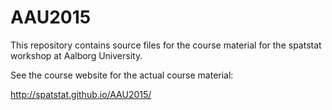 # AAU2015

This repository contains source files for the course material for the
spatstat workshop at Aalborg University.

See the course website for the actual course material:

http://spatstat.github.io/AAU2015/
